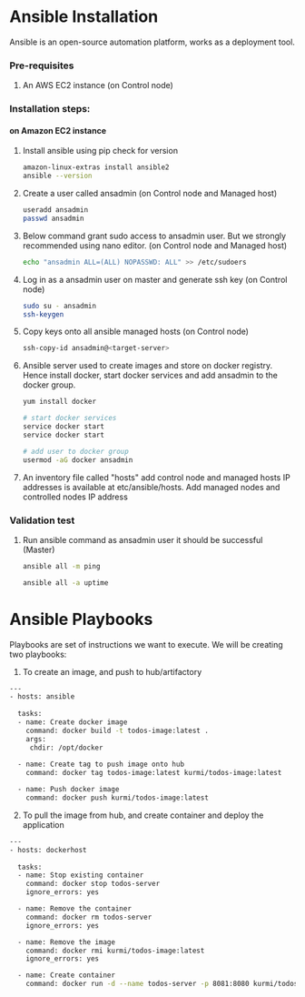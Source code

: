 # Ansible Installation

Ansible is an open-source automation platform, works as a deployment tool. 

### Pre-requisites

1. An AWS EC2 instance (on Control node)

### Installation steps:

#### on Amazon EC2 instance


1. Install ansible using pip check for version
    ```sh
    amazon-linux-extras install ansible2
    ansible --version
   ```

2. Create a user called ansadmin (on Control node and Managed host)
   ```sh
   useradd ansadmin
   passwd ansadmin
   ```
3. Below command grant sudo access to ansadmin user.
   But we strongly recommended using nano editor.  (on Control node and Managed host)
   ```sh
   echo "ansadmin ALL=(ALL) NOPASSWD: ALL" >> /etc/sudoers
   ```

4. Log in as a ansadmin user on master and generate ssh key (on Control node)
   ```sh 
   sudo su - ansadmin
   ssh-keygen
   ```
5. Copy keys onto all ansible managed hosts (on Control node)
   ```sh 
   ssh-copy-id ansadmin@<target-server>
   ```

6. Ansible server used to create images and store on docker registry. Hence install docker, start docker services and add ansadmin to the docker group.
   ```sh
   yum install docker
   
   # start docker services 
   service docker start
   service docker start 
   
   # add user to docker group 
   usermod -aG docker ansadmin

   ```
7.  An inventory file called "hosts" add control node and managed hosts IP addresses is available at etc/ansible/hosts.
    Add managed nodes and controlled nodes IP address

### Validation test

1. Run ansible command as ansadmin user it should be successful (Master)
   ```sh 
   ansible all -m ping
   
   ansible all -a uptime
   ```

# Ansible Playbooks

Playbooks are set of instructions we want to execute. We will be creating two playbooks:

1. To create an image, and push to hub/artifactory

```sh
--- 
- hosts: ansible
  
  tasks:
  - name: Create docker image
    command: docker build -t todos-image:latest .
    args:
     chdir: /opt/docker
  
  - name: Create tag to push image onto hub
    command: docker tag todos-image:latest kurmi/todos-image:latest

  - name: Push docker image
    command: docker push kurmi/todos-image:latest
```

2. To pull the image from hub, and create container and deploy the application

```sh
---
- hosts: dockerhost
  
  tasks: 
  - name: Stop existing container 
    command: docker stop todos-server
    ignore_errors: yes

  - name: Remove the container
    command: docker rm todos-server
    ignore_errors: yes

  - name: Remove the image
    command: docker rmi kurmi/todos-image:latest
    ignore_errors: yes

  - name: Create container
    command: docker run -d --name todos-server -p 8081:8080 kurmi/todos-image:latest

```


